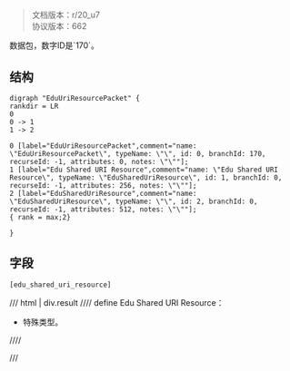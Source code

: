 # <!-- md:samp EduUriResourcePacket -->

> 文档版本：r/20_u7<br/>协议版本：662

<!-- md:samp EduUriResourcePacket -->数据包，数字ID是`170`。

## 结构

```viz
digraph "EduUriResourcePacket" {
rankdir = LR
0
0 -> 1
1 -> 2

0 [label="EduUriResourcePacket",comment="name: \"EduUriResourcePacket\", typeName: \"\", id: 0, branchId: 170, recurseId: -1, attributes: 0, notes: \"\""];
1 [label="Edu Shared URI Resource",comment="name: \"Edu Shared URI Resource\", typeName: \"EduSharedUriResource\", id: 1, branchId: 0, recurseId: -1, attributes: 256, notes: \"\""];
2 [label="EduSharedUriResource",comment="name: \"EduSharedUriResource\", typeName: \"\", id: 2, branchId: 0, recurseId: -1, attributes: 512, notes: \"\""];
{ rank = max;2}

}

```

## 字段

```title='EduUriResourcePacket'
[edu_shared_uri_resource]
```

/// html | div.result
//// define
Edu Shared URI Resource：[<!-- md:samp EduSharedUriResource -->](../types/edushareduriresource.md)

- 特殊类型。


////

///

